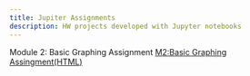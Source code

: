 ```yaml
---
title: Jupiter Assignments
description: HW projects developed with Jupyter notebooks
---
```


Module 2: Basic Graphing Assignment
[M2:Basic Graphing Assingment(HTML)]()
